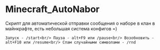 # Minecraft_AutoNabor
Скрипт для автоматической отправки сообщения о наборе в клан в майнкрафте, есть небольшая система конфигов =)

`Запуск - /start<br/>
Пауза - alt+F9 или /pause<br/>
Возобновить - alt+F10 или /resume<br/>
Спам случайными символами - /rnd`

